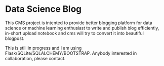 # Data Science Blog

This CMS project is intented to provide better blogging platform for data science or machine learning enthusiast to write and publish blog efficiently, in-short upload notebook and cms will try to convert it into beautiful blogpost.

This is still in progress and I am using Flask/SQLite/SQLALCHEMY/BOOTSTRAP. Anybody interested in collaboration, please contact. 

